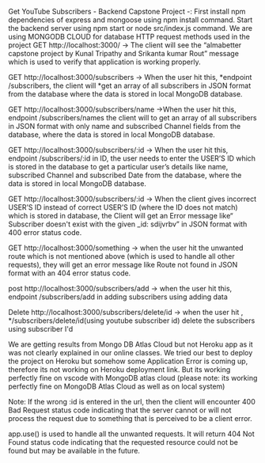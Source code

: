 Get YouTube Subscribers - Backend Capstone Project -:
First install npm dependencies of express and mongoose using npm install command.
Start the backend server using npm start or node src/index.js command.
We are using MONGODB CLOUD for database
HTTP request methods used in the project
GET http://localhost:3000/ → The client will see the “almabetter  capstone project by Kunal Tripathy and Srikanta kumar Rout” message which is used to verify that application is working properly.

GET http://localhost:3000/subscribers → When the user hit this, *endpoint /subscribers, the client will *get an array of all subscribers in JSON format from the database where the data is stored in local MongoDB database.

GET http://localhost:3000/subscribers/name →When the user hit this, endpoint /subscribers/names the client will to get an array of all subscribers in JSON format with only name and subscribed Channel fields from the database, where the data is stored in local MongoDB database.

GET http://localhost:3000/subscribers/:id → When the user hit this, endpoint /subscribers/:id in ID, the user needs to enter the USER’S ID which is stored in the database to get a particular user’s details like name, subscribed Channel and subscribed Date from the database, where the data is stored in local MongoDB database.

GET http://localhost:3000/subscribers/:id → When the client gives incorrect USER’S ID instead of correct USER’S ID (where the ID does not match) which is stored in database, the Client will get an Error message like“ Subscriber doesn't exist with the given _id: sdijvrbv” in JSON format with 400 error status code.

GET http://localhost:3000/something → when the user hit the unwanted route which is not mentioned above (which is used to handle all other requests), they will get an error message like Route not found in JSON format with an 404 error status code.

post http://localhost:3000/subscribers/add → when the user hit this, endpoint /subscribers/add in adding subscribers using adding data

Delete http://localhost:3000/subscribers/delete/id → when the user hit , */subscribers/delete/id(using youtube subscriber id) delete the subscribers using subscriber I'd

We are getting results from Mongo DB Atlas Cloud but not Heroku app as it was not clearly explained in our online classes. We tried our best to deploy the project on Heroku but somehow some Application Error is coming up, therefore its not working on Heroku deployment link. But its working perfectly fine on vscode with MongoDB atlas cloud (please note: its working perfectly fine on MongoDB Atlas Cloud as well as on local system)

Note: If the wrong :id is entered in the url, then the client will encounter 400 Bad Request status code indicating that the server cannot or will not process the request due to something that is perceived to be a client error.

app.use() is used to handle all the unwanted requests. It will return 404 Not Found status code indicating that the requested resource could not be found but may be available in the future.
